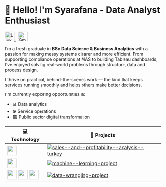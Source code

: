 # 👋 Hello! I'm Syarafana - Data Analyst Enthusiast

<p align="left">
  <a href="https://www.linkedin.com/in/syarafanabegum" target="_blank">
    <img src="https://cdn.jsdelivr.net/gh/devicons/devicon/icons/linkedin/linkedin-original.svg" alt="LinkedIn" width="30" />
  </a>
  &nbsp;
  <a href="mailto:syarafana62@gmail.com" target="_blank">
    <img src="https://upload.wikimedia.org/wikipedia/commons/4/4e/Gmail_Icon.png" alt="Gmail" width="30" />
  </a>
</p>

I’m a fresh graduate in **BSc Data Science & Business Analytics** with a passion for making messy systems clearer and more efficient. From supporting compliance operations at MAS to building Tableau dashboards, I’ve enjoyed solving real-world problems through structure, data and process design.

I thrive on practical, behind-the-scenes work — the kind that keeps services running smoothly and helps others make better decisions.

I'm currently exploring opportunities in:
- 📊 Data analytics
- ⚙️ Service operations
- 🏛️ Public sector digital transformation

| 💻 Technology | 🚀 Projects |
|--------------|-------------|
| <img src="https://img.icons8.com/color/48/000000/tableau-software.png" width="30"/> | [![sales--and--profitability--analysis--turkey](https://img.shields.io/badge/-sales--and--profitability--analysis--turkey-000?logo=tableau&style=flat)](https://public.tableau.com/app/profile/syarafana.begum/viz/ProductSalesProfitabilityAnalysis_Turkey/Story1) |
| <img src="https://cdn.jsdelivr.net/gh/devicons/devicon/icons/python/python-original.svg" width="30"/> | [![machine--learning-project](https://img.shields.io/badge/-machine--learning--project-000?logo=github&style=flat)](https://github.com/funnah/machine--learning-project) |
| <img src="https://cdn.jsdelivr.net/gh/devicons/devicon/icons/python/python-original.svg" width="30"/> <img src="https://cdn.jsdelivr.net/gh/devicons/devicon/icons/r/r-original.svg" width="30"/> <img src="https://cdn.jsdelivr.net/gh/devicons/devicon/icons/mysql/mysql-original.svg" width="30"/> | [![data-wrangling-project](https://img.shields.io/badge/-programming--project-000?logo=github&style=flat)](https://github.com/funnah/programming-project) |
